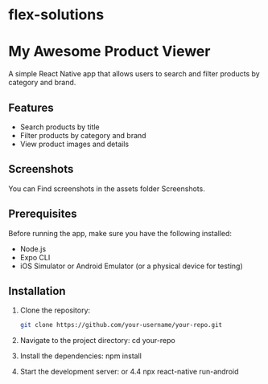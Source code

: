 # flex-solutions
# My Awesome Product Viewer

A simple React Native app that allows users to search and filter products by category and brand.

## Features

- Search products by title
- Filter products by category and brand
- View product images and details

## Screenshots

You can Find screenshots in the assets folder Screenshots.

## Prerequisites

Before running the app, make sure you have the following installed:

- Node.js
- Expo CLI
- iOS Simulator or Android Emulator (or a physical device for testing)

## Installation

1. Clone the repository:

   ```bash
   git clone https://github.com/your-username/your-repo.git
2. Navigate to the project directory:
   cd your-repo

3. Install the dependencies:
   npm install

4. Start the development server:
or 
4.4 npx react-native run-android

